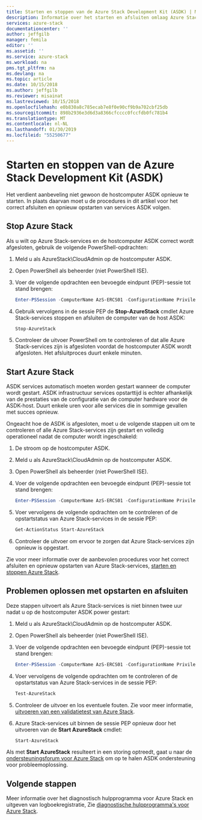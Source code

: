 ```yaml
---
title: Starten en stoppen van de Azure Stack Development Kit (ASDK) | Microsoft Docs
description: Informatie over het starten en afsluiten omlaag Azure Stack Development Kit (ASDK).
services: azure-stack
documentationcenter: ''
author: jeffgilb
manager: femila
editor: ''
ms.assetid: ''
ms.service: azure-stack
ms.workload: na
pms.tgt_pltfrm: na
ms.devlang: na
ms.topic: article
ms.date: 10/15/2018
ms.author: jeffgilb
ms.reviewer: misainat
ms.lastreviewed: 10/15/2018
ms.openlocfilehash: e0b830a8c785ecab7e8f0e90cf9b9a702cbf25db
ms.sourcegitcommit: 898b2936e3d6d3a8366cfcccc0fccfdb0fc781b4
ms.translationtype: MT
ms.contentlocale: nl-NL
ms.lasthandoff: 01/30/2019
ms.locfileid: "55250677"
---
```

# <a name="start-and-stop-the-azure-stack-development-kit-asdk"></a>Starten en stoppen van de Azure Stack Development Kit (ASDK)
Het verdient aanbeveling niet gewoon de hostcomputer ASDK opnieuw te starten. In plaats daarvan moet u de procedures in dit artikel voor het correct afsluiten en opnieuw opstarten van services ASDK volgen. 

## <a name="stop-azure-stack"></a>Stop Azure Stack 
Als u wilt op Azure Stack-services en de hostcomputer ASDK correct wordt afgesloten, gebruik de volgende PowerShell-opdrachten:

1. Meld u als AzureStack\CloudAdmin op de hostcomputer ASDK.
2. Open PowerShell als beheerder (niet PowerShell ISE).
3. Voer de volgende opdrachten een bevoegde eindpunt (PEP)-sessie tot stand brengen: 

   ```powershell
   Enter-PSSession -ComputerName AzS-ERCS01 -ConfigurationName PrivilegedEndpoint
   ```
4. Gebruik vervolgens in de sessie PEP de **Stop-AzureStack** cmdlet Azure Stack-services stoppen en afsluiten de computer van de host ASDK:

   ```powershell
   Stop-AzureStack
   ```
5. Controleer de uitvoer PowerShell om te controleren of dat alle Azure Stack-services zijn is afgesloten voordat de hostcomputer ASDK wordt afgesloten. Het afsluitproces duurt enkele minuten.

## <a name="start-azure-stack"></a>Start Azure Stack 
ASDK services automatisch moeten worden gestart wanneer de computer wordt gestart. ASDK infrastructuur services opstarttijd is echter afhankelijk van de prestaties van de configuratie van de computer hardware voor de ASDK-host. Duurt enkele uren voor alle services die in sommige gevallen met succes opnieuw.

Ongeacht hoe de ASDK is afgesloten, moet u de volgende stappen uit om te controleren of alle Azure Stack-services zijn gestart en volledig operationeel nadat de computer wordt ingeschakeld: 

1. De stroom op de hostcomputer ASDK. 
2. Meld u als AzureStack\CloudAdmin op de hostcomputer ASDK.
3. Open PowerShell als beheerder (niet PowerShell ISE).
4. Voer de volgende opdrachten een bevoegde eindpunt (PEP)-sessie tot stand brengen:

   ```powershell
   Enter-PSSession -ComputerName AzS-ERCS01 -ConfigurationName PrivilegedEndpoint
   ```
5. Voer vervolgens de volgende opdrachten om te controleren of de opstartstatus van Azure Stack-services in de sessie PEP:

   ```powershell
   Get-ActionStatus Start-AzureStack
   ```
6. Controleer de uitvoer om ervoor te zorgen dat Azure Stack-services zijn opnieuw is opgestart.

Zie voor meer informatie over de aanbevolen procedures voor het correct afsluiten en opnieuw opstarten van Azure Stack-services, [starten en stoppen Azure Stack](../azure-stack-start-and-stop.md). 

## <a name="troubleshoot-startup-and-shutdown"></a>Problemen oplossen met opstarten en afsluiten 
Deze stappen uitvoert als Azure Stack-services is niet binnen twee uur nadat u op de hostcomputer ASDK power gestart:

1. Meld u als AzureStack\CloudAdmin op de hostcomputer ASDK.
2. Open PowerShell als beheerder (niet PowerShell ISE).
3. Voer de volgende opdrachten een bevoegde eindpunt (PEP)-sessie tot stand brengen:

   ```powershell
   Enter-PSSession -ComputerName AzS-ERCS01 -ConfigurationName PrivilegedEndpoint
   ```
4. Voer vervolgens de volgende opdrachten om te controleren of de opstartstatus van Azure Stack-services in de sessie PEP:

   ```powershell
   Test-AzureStack
   ```
5. Controleer de uitvoer en los eventuele fouten. Zie voor meer informatie, [uitvoeren van een validatietest van Azure Stack](../azure-stack-diagnostic-test.md).
6. Azure Stack-services uit binnen de sessie PEP opnieuw door het uitvoeren van de **Start AzureStack** cmdlet:

   ```powershell
   Start-AzureStack
   ```

Als met **Start AzureStack** resulteert in een storing optreedt, gaat u naar de [ondersteuningsforum voor Azure Stack](https://social.msdn.microsoft.com/Forums/en-US/home?forum=azurestack) om op te halen ASDK ondersteuning voor probleemoplossing. 

## <a name="next-steps"></a>Volgende stappen 
Meer informatie over het diagnostisch hulpprogramma voor Azure Stack en uitgeven van logboekregistratie, Zie [diagnostische hulpprogramma's voor Azure Stack](../azure-stack-diagnostics.md).
